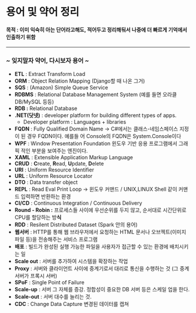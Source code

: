 # 용어 및 약어 정리

#### 목적 : 이미 익숙히 아는 단어라고해도, 적어두고 정리해둬서 나중에 더 빠르게 기억에서 인출하기 위함

-----
### ~ 잊지말자 약어, 다시보자 용어 ~

- **ETL** : Extract Transform Load
- **ORM** : Object Relation Mapping (Django할 때 나온 그거)
- **SQS** : (Amazon) Simple Queue Service
- **RDBMS** : Relational Database Management System (예를 들면 오라클 DB/MySQL 등등)
- **RDB :** Relational Database
- **.NET(닷넷)** : developer platform for building different types of apps.
    - Developer platform : Languages + libraries
- **FQDN** : Fully Qualified Domain Name → C#에서는 클래스-네임스페이스 지정이 된 경우 FQDN이다. 예를들 어 Console의 FQDN은 System.Console이다
- **WPF** : Window Presentation Foundation 윈도우 기반 응용 프로그램에서 그래픽 적인 부분을 보여주는 엔진이다.
- **XAML** : Extensible Application Markup Language
- **CRUD** : **C**reate, **R**ead, **U**pdate, **D**elete
- **URI** : Uniform Resource Identifier
- **URL** : Uniform Resource Locator
- **DTO** : Data transfer object
- **REPL** : Read Eval Print Loop → 윈도우 커맨드 / UNIX,LINUX Shell 같이 커맨드 입력하면 반환하는 환경
- **CI/CD** : Continuous Integration / Continuous Delivery
- **Round - Robin :** 프로세스들 사이에 우선순위를 두지 않고, 순서대로 시간단위로 CPU를 할당하는 방**식**
- **RDD** : Resilent Distributed Dataset (Spark 안의 용어)
- **웹서버** : HTTP를 통해 웹 브라우저에서 요청하는 HTML 문서나 오브젝트(이미지 파일 등)을 전송해주는 서비스 프로그램
- **배포** : 빌드가 완성된 실행 가능한 파일을 사용자가 접근할 수 있는 환경에 배치시키는 일
- **Scale out** : 서버를 추가하여 시스템을 확장하는 작업
- **Proxy** : 서버와 클라이언트 사이에 중계기로서 대리로 통신을 수행하는 것 (그 중계 서버가 프록시 서버)
- **SPoF** : Single Point of Failure
- **Scale-up** : 서버 그 자체를 증강. 정합성이 중요한 DB 서버 등은 스케일 업을 한다.
- **Scale-out** : 서버 대수를 늘리는 것.
- **CDC** : Change Data Capture 변경된 데이터를 캡쳐
